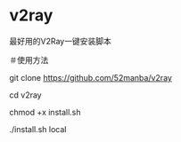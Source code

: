 # v2ray
最好用的V2Ray一键安装脚本

＃使用方法

git clone https://github.com/52manba/v2ray

cd v2ray

chmod +x install.sh

./install.sh local
